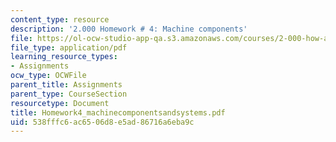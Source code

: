 ```yaml
---
content_type: resource
description: '2.000 Homework # 4: Machine components'
file: https://ol-ocw-studio-app-qa.s3.amazonaws.com/courses/2-000-how-and-why-machines-work-spring-2002/538fffc6ac6506d8e5ad86716a6eba9c_Homework4_machinecomponentsandsystems.pdf
file_type: application/pdf
learning_resource_types:
- Assignments
ocw_type: OCWFile
parent_title: Assignments
parent_type: CourseSection
resourcetype: Document
title: Homework4_machinecomponentsandsystems.pdf
uid: 538fffc6-ac65-06d8-e5ad-86716a6eba9c
---
```

